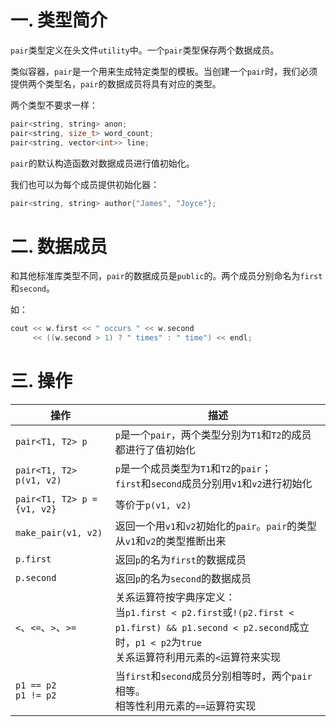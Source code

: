 # 一. 类型简介

`pair`类型定义在头文件`utility`中。一个`pair`类型保存两个数据成员。

类似容器，`pair`是一个用来生成特定类型的模板。当创建一个`pair`时，我们必须提供两个类型名，`pair`的数据成员将具有对应的类型。

两个类型不要求一样：

```c++
pair<string, string> anon;
pair<string, size_t> word_count;
pair<string, vector<int>> line;
```

`pair`的默认构造函数对数据成员进行值初始化。

我们也可以为每个成员提供初始化器：

```c++
pair<string, string> author{"James", "Joyce"};
```



# 二. 数据成员

和其他标准库类型不同，`pair`的数据成员是`public`的。两个成员分别命名为`first`和`second`。

如：

```c++
cout << w.first << " occurs " << w.second
     << ((w.second > 1) ? " times" : " time") << endl;
```



# 三. 操作

| 操作                        | 描述                                                         |
| --------------------------- | ------------------------------------------------------------ |
| `pair<T1, T2> p`            | `p`是一个`pair`，两个类型分别为`T1`和`T2`的成员都进行了值初始化 |
| `pair<T1, T2> p(v1, v2)`    | `p`是一个成员类型为`T1`和`T2`的`pair`；<br />`first`和`second`成员分别用`v1`和`v2`进行初始化 |
| `pair<T1, T2> p = {v1, v2}` | 等价于`p(v1, v2)`                                            |
| `make_pair(v1, v2)`         | 返回一个用`v1`和`v2`初始化的`pair`。`pair`的类型从`v1`和`v2`的类型推断出来 |
| `p.first`                   | 返回`p`的名为`first`的数据成员                               |
| `p.second`                  | 返回`p`的名为`second`的数据成员                              |
| `<`、`<=`、`>`、`>=`        | 关系运算符按字典序定义：<br />当`p1.first < p2.first`或`!(p2.first < p1.first) && p1.second < p2.second`成立时，`p1 < p2`为`true`<br />关系运算符利用元素的`<`运算符来实现 |
| `p1 == p2`<br />`p1 != p2`  | 当`first`和`second`成员分别相等时，两个`pair`相等。<br />相等性利用元素的`==`运算符实现 |